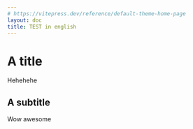```yaml
---
# https://vitepress.dev/reference/default-theme-home-page
layout: doc
title: TEST in english
---
```


# A title

Hehehehe

## A subtitle

Wow awesome
